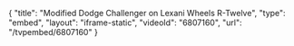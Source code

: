 {
    "title": "Modified Dodge Challenger on Lexani Wheels R-Twelve",
    "type": "embed",
    "layout": "iframe-static",
    "videoId": "6807160",
    "url": "\/tvpembed\/6807160"
}